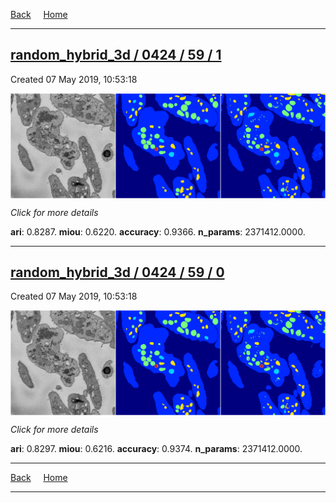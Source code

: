 
[Back](..)&nbsp;&nbsp;&nbsp;&nbsp;&nbsp;[Home](https://leapmanlab.github.io/snapshots)

---

<div class="summary"><a href="1"><h2>random_hybrid_3d / 0424 / 59 / 1</h2></a><p>Created 07 May 2019, 10:53:18
</p><a href="1"><img src="1/media/summary.png" align="center"></a><p>
<i>Click for more details</i>
</p></div>

**ari**: 0.8287. **miou**: 0.6220. **accuracy**: 0.9366. **n_params**: 2371412.0000. 

---

<div class="summary"><a href="0"><h2>random_hybrid_3d / 0424 / 59 / 0</h2></a><p>Created 07 May 2019, 10:53:18
</p><a href="0"><img src="0/media/summary.png" align="center"></a><p>
<i>Click for more details</i>
</p></div>

**ari**: 0.8297. **miou**: 0.6216. **accuracy**: 0.9374. **n_params**: 2371412.0000. 

---

[Back](..)&nbsp;&nbsp;&nbsp;&nbsp;&nbsp;[Home](https://leapmanlab.github.io/snapshots)

---